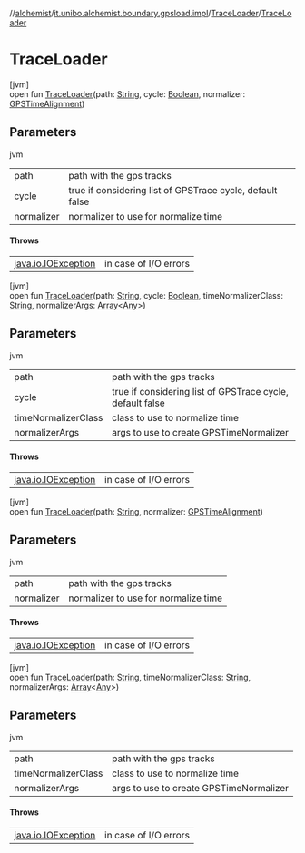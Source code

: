 //[alchemist](../../../index.md)/[it.unibo.alchemist.boundary.gpsload.impl](../index.md)/[TraceLoader](index.md)/[TraceLoader](-trace-loader.md)

# TraceLoader

[jvm]\
open fun [TraceLoader](-trace-loader.md)(path: [String](https://docs.oracle.com/javase/8/docs/api/java/lang/String.html), cycle: [Boolean](https://kotlinlang.org/api/latest/jvm/stdlib/kotlin/-boolean/index.html), normalizer: [GPSTimeAlignment](../../it.unibo.alchemist.boundary.gpsload.api/-g-p-s-time-alignment/index.md))

## Parameters

jvm

| | |
|---|---|
| path | path with the gps tracks |
| cycle | true if considering list of GPSTrace cycle, default false |
| normalizer | normalizer to use for normalize time |

#### Throws

| | |
|---|---|
| [java.io.IOException](https://docs.oracle.com/javase/8/docs/api/java/io/IOException.html) | in case of I/O errors |

[jvm]\
open fun [TraceLoader](-trace-loader.md)(path: [String](https://docs.oracle.com/javase/8/docs/api/java/lang/String.html), cycle: [Boolean](https://kotlinlang.org/api/latest/jvm/stdlib/kotlin/-boolean/index.html), timeNormalizerClass: [String](https://docs.oracle.com/javase/8/docs/api/java/lang/String.html), normalizerArgs: [Array](https://kotlinlang.org/api/latest/jvm/stdlib/kotlin/-array/index.html)<[Any](https://kotlinlang.org/api/latest/jvm/stdlib/kotlin/-any/index.html)>)

## Parameters

jvm

| | |
|---|---|
| path | path with the gps tracks |
| cycle | true if considering list of GPSTrace cycle, default false |
| timeNormalizerClass | class to use to normalize time |
| normalizerArgs | args to use to create GPSTimeNormalizer |

#### Throws

| | |
|---|---|
| [java.io.IOException](https://docs.oracle.com/javase/8/docs/api/java/io/IOException.html) | in case of I/O errors |

[jvm]\
open fun [TraceLoader](-trace-loader.md)(path: [String](https://docs.oracle.com/javase/8/docs/api/java/lang/String.html), normalizer: [GPSTimeAlignment](../../it.unibo.alchemist.boundary.gpsload.api/-g-p-s-time-alignment/index.md))

## Parameters

jvm

| | |
|---|---|
| path | path with the gps tracks |
| normalizer | normalizer to use for normalize time |

#### Throws

| | |
|---|---|
| [java.io.IOException](https://docs.oracle.com/javase/8/docs/api/java/io/IOException.html) | in case of I/O errors |

[jvm]\
open fun [TraceLoader](-trace-loader.md)(path: [String](https://docs.oracle.com/javase/8/docs/api/java/lang/String.html), timeNormalizerClass: [String](https://docs.oracle.com/javase/8/docs/api/java/lang/String.html), normalizerArgs: [Array](https://kotlinlang.org/api/latest/jvm/stdlib/kotlin/-array/index.html)<[Any](https://kotlinlang.org/api/latest/jvm/stdlib/kotlin/-any/index.html)>)

## Parameters

jvm

| | |
|---|---|
| path | path with the gps tracks |
| timeNormalizerClass | class to use to normalize time |
| normalizerArgs | args to use to create GPSTimeNormalizer |

#### Throws

| | |
|---|---|
| [java.io.IOException](https://docs.oracle.com/javase/8/docs/api/java/io/IOException.html) | in case of I/O errors |

